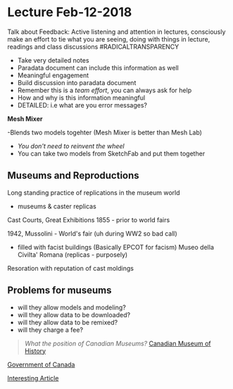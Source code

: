 # Lecture Feb-12-2018

Talk about Feedback: Active listening and attention in lectures, consciously make an effort to tie what you are seeing, 
doing with things in lecture, readings and class discussions #RADICALTRANSPARENCY

- Take very detailed notes
- Paradata document can include this information as well
- Meaningful engagement
- Build discussion into paradata document 
- Remember this is a *team effort*, you can always ask for help
- How and why is this information meaningful
- DETAILED: i.e what are you error messages? 

**Mesh Mixer**

-Blends two models togehter (Mesh Mixer is better than Mesh Lab)

- *You don't need to reinvent the wheel* 
- You can take two models from SketchFab and put them together 

## Museums and Reproductions 

Long standing practice of replications in the museum world 
- museums & caster replicas

Cast Courts, Great Exhibitions 1855 - prior to world fairs

1942, Mussolini - World's fair (uh during WW2 so bad call)
- filled with facist buildings (Basically EPCOT for facism)
Museo della Civilta' Romana (replicas - purposely) 

Resoration with reputation of cast moldings 
## Problems for museums
- will they allow models and modeling?
- will they allow data to be downloaded?
- will they allow data to be remixed?
- will they charge a fee?

> *What the position of Canadian Museums?*
[Canadian Museum of History](http://www.warmuseum.ca/about/copyright-and-permissions/#tabs)

[Government of Canada](https://www.canada.ca/en/heritage-information-network/services/intellectual-property-copyright/guide-digital-rights-management.html)

[Interesting Article](https://www.jcms-journal.com/articles/10.5334/jcms.1021217/)


